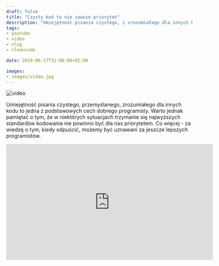 ```yaml
---
draft: false
title: "Czysty kod to nie zawsze priorytet"
description: "Umiejętność pisania czystego, i zrozumiałego dla innych kodu to jedna z podstawowych cech dobrego programisty."
tags: 
- youtube
- video
- vlog
- cleancode

date: 2018-06-17T12:00:00+02:00

images:
- images/video.jpg
---
```


![video](/images/video.jpg)

Umiejętność pisania czystego, przemyślanego, zrozumiałego dla innych kodu to jedna z podstawowych cech dobrego programisty. Warto jednak pamiętać o tym, że w niektórych sytuacjach trzymanie się najwyższych standardów kodowania nie powinno być dla nas priorytetem. Co więcej - za wiedzę o tym, kiedy odpuścić, możemy być uznawani za jeszcze lepszych programistów.

<iframe width="560" height="315" src="https://www.youtube.com/embed/h0vqm2bZsMA" frameborder="0" allow="accelerometer; autoplay; encrypted-media; gyroscope; picture-in-picture" allowfullscreen></iframe>